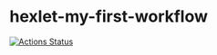 # hexlet-my-first-workflow
[![Actions Status](https://github.com/ElenaBronina/hexlet-my-first-workflow/actions/workflows/say_hello/badge.svg)](https://github.com/ElenaBronina/hexlet-my-first-workflow/actions)